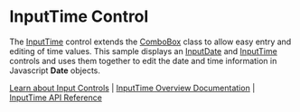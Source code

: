 InputTime Control
=========

The [InputTime](https://www.grapecity.com/wijmo/api/classes/wijmo_input.inputtime.html) control extends the [ComboBox](https://www.grapecity.com/wijmo/api/classes/wijmo_input.combobox.html) class to allow easy entry and editing of time values. This sample displays an [InputDate](https://www.grapecity.com/wijmo/api/classes/wijmo_input.inputdate.html) and [InputTime](https://www.grapecity.com/wijmo/api/classes/wijmo_input.inputtime.html) controls and uses them together to edit the date and time information in Javascript **Date** objects.

[Learn about Input Controls](https://www.grapecity.com/wijmo/input-controls-javascript) | [InputTime Overview Documentation](https://www.grapecity.com/wijmo/docs/Topics/Input/InputTime/InputTime) | [InputTime API Reference](https://www.grapecity.com/wijmo/api/classes/wijmo_input.inputtime.html)